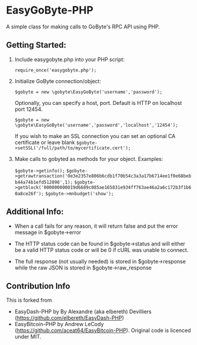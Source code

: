 # EasyGoByte-PHP

A simple class for making calls to GoByte's RPC API using PHP.

## Getting Started:
1. Include easygobyte.php into your PHP script:

	`require_once('easygobyte.php');`
2. Initialize GoByte connection/object:

	`$gobyte = new \gobyte\EasyGoByte('username','password');`

	Optionally, you can specify a host, port. Default is HTTP on localhost port 12454.

	`$gobyte = new \gobyte\EasyGoByte('username','password','localhost','12454');`

	If you wish to make an SSL connection you can set an optional CA certificate or leave blank
	`$gobyte->setSSL('/full/path/to/mycertificate.cert');`

3. Make calls to gobyted as methods for your object. Examples:

	`$gobyte->getinfo();`
	`$gobyte->getrawtransaction('0e3e2357e806b6cdb1f70b54c3a3a17b6714ee1f0e68bebb44a74b1efd512098',1);`
	`$gobyte->getblock('000000000019d6689c085ae165831e934ff763ae46a2a6c172b3f1b60a8ce26f');`
	`$gobyte->mnbudget('show');`

## Additional Info:
* When a call fails for any reason, it will return false and put the error message in $gobyte->error

* The HTTP status code can be found in $gobyte->status and will either be a valid HTTP status code or will be 0 if cURL was unable to connect.

* The full response (not usually needed) is stored in $gobyte->response while the raw JSON is stored in $gobyte->raw_response

## Contribution Info

This is forked from
* EasyDash-PHP by By Alexandre (aka elbereth) Devilliers (https://github.com/elbereth/EasyDash-PHP)
* EasyBitcoin-PHP by Andrew LeCody (https://github.com/aceat64/EasyBitcoin-PHP).
Original code is licenced under MIT.
